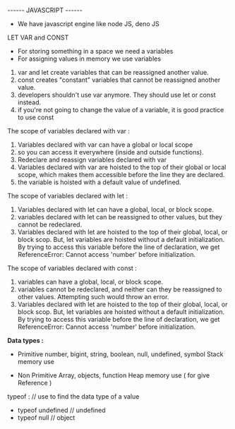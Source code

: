 ------ JAVASCRIPT ------

- We have javascript engine like node JS, deno JS

LET VAR and CONST

- For storing something in a space we need a variables
- For assigning values in memory we use variables

1. var and let create variables that can be reassigned another value.
2. const creates "constant" variables that cannot be reassigned another value.
3. developers shouldn't use var anymore. They should use let or const instead.
4. if you're not going to change the value of a variable, it is good practice to use const

The scope of variables declared with var :

1. Variables declared with var can have a global or local scope
2. so you can access it everywhere (inside and outside functions).
3. Redeclare and reassign variables declared with var
4. Variables declared with var are hoisted to the top of their global or local scope, which makes them accessible before the line they are declared.
5. the variable is hoisted with a default value of undefined.

The scope of variables declared with let :

1. Variables declared with let can have a global, local, or block scope.
2. variables declared with let can be reassigned to other values, but they cannot be redeclared.
3. Variables declared with let are hoisted to the top of their global, local, or block scop. But, let variables are hoisted without a default initialization. By trying to access this variable before the line of declaration, we get ReferenceError: Cannot access 'number' before initialization.

The scope of variables declared with const :

1. variables can have a global, local, or block scope.
2. variables cannot be redeclared, and neither can they be reassigned to other values. Attempting such would throw an error.
3. Variables declared with let are hoisted to the top of their global, local, or block scop. But, let variables are hoisted without a default initialization. By trying to access this variable before the line of declaration, we get ReferenceError: Cannot access 'number' before initialization.

<b>Data types :</b>

- Primitive
  number, bigint, string, boolean, null, undefined, symbol
  Stack memory use

- Non Primitive
  Array, objects, function
  Heap memory use ( for give Reference )

typeof : // use to find the data type of a value

- typeof undefined // undefined
- typeof null // object
